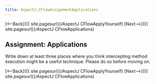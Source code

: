 ```yaml
---
title: AspectJ_CFlowAssignmentApplications
---
```

[<--Back]({{ site.pagesurl}}/AspectJ CFlowApplyYourself) [Next-->]({{ site.pagesurl}}/AspectJ CFlowApplications)

## Assignment: Applications
Write down at least three places where you think intercepting method execution might be a useful technique. Please do so before moving on.

[<--Back]({{ site.pagesurl}}/AspectJ CFlowApplyYourself) [Next-->]({{ site.pagesurl}}/AspectJ CFlowApplications)